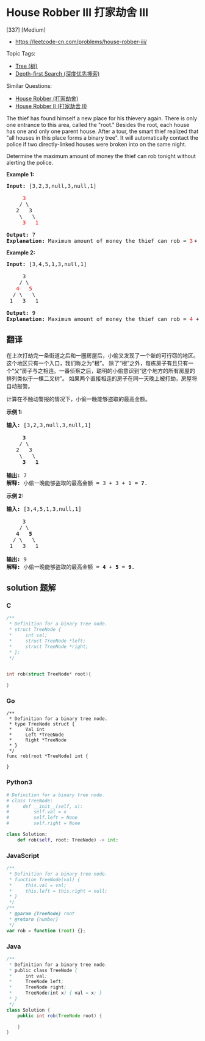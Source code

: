 # House Robber III 打家劫舍 III

[337] [Medium]

- https://leetcode-cn.com/problems/house-robber-iii/

Topic Tags:

- [Tree (树)](https://leetcode-cn.com/tag/tree/)
- [Depth-first Search (深度优先搜索)](https://leetcode-cn.com/tag/depth-first-search/)

Similar Questions:

- [House Robber (打家劫舍)](https://leetcode-cn.com/problems/house-robber/)
- [House Robber II (打家劫舍 II)](https://leetcode-cn.com/problems/house-robber-ii/)

The thief has found himself a new place for his thievery again. There is only one entrance to this area, called the "root." Besides the root, each house has one and only one parent house. After a tour, the smart thief realized that "all houses in this place forms a binary tree". It will automatically contact the police if two directly-linked houses were broken into on the same night.

Determine the maximum amount of money the thief can rob tonight without alerting the police.

**Example 1:**

<pre><strong>Input: </strong>[3,2,3,null,3,null,1]

     <font color="red">3</font>
    / \
   2   3
    \   \ 
     <font color="red">3   1
</font>
<strong>Output:</strong> 7 
<strong>Explanation:</strong>&nbsp;Maximum amount of money the thief can rob = <font color="red" style="font-family: sans-serif, Arial, Verdana, &quot;Trebuchet MS&quot;;">3</font><span style="font-family: sans-serif, Arial, Verdana, &quot;Trebuchet MS&quot;;"> + </span><font color="red" style="font-family: sans-serif, Arial, Verdana, &quot;Trebuchet MS&quot;;">3</font><span style="font-family: sans-serif, Arial, Verdana, &quot;Trebuchet MS&quot;;"> + </span><font color="red" style="font-family: sans-serif, Arial, Verdana, &quot;Trebuchet MS&quot;;">1</font><span style="font-family: sans-serif, Arial, Verdana, &quot;Trebuchet MS&quot;;"> = </span><b style="font-family: sans-serif, Arial, Verdana, &quot;Trebuchet MS&quot;;">7</b><span style="font-family: sans-serif, Arial, Verdana, &quot;Trebuchet MS&quot;;">.</span></pre>

**Example 2:**

<pre><strong>Input: </strong>[3,4,5,1,3,null,1]

&nbsp;    3
    / \
   <font color="red">4</font>   <font color="red">5</font>
  / \   \ 
 1   3   1

<strong>Output:</strong> 9
<strong>Explanation:</strong>&nbsp;Maximum amount of money the thief can rob = <font color="red">4</font> + <font color="red">5</font> = <b>9</b>.
</pre>

## 翻译

在上次打劫完一条街道之后和一圈房屋后，小偷又发现了一个新的可行窃的地区。这个地区只有一个入口，我们称之为“根”。 除了“根”之外，每栋房子有且只有一个“父“房子与之相连。一番侦察之后，聪明的小偷意识到“这个地方的所有房屋的排列类似于一棵二叉树”。 如果两个直接相连的房子在同一天晚上被打劫，房屋将自动报警。

计算在不触动警报的情况下，小偷一晚能够盗取的最高金额。

**示例 1:**

<pre><strong>输入: </strong>[3,2,3,null,3,null,1]

     <strong>3</strong>
    / \
   2   3
    \   \ 
     <strong>3</strong>   <strong>1</strong>

<strong>输出:</strong> 7 
<strong>解释:</strong>&nbsp;小偷一晚能够盗取的最高金额 = 3 + 3 + 1 = <strong>7</strong>.</pre>

**示例 2:**

<pre><strong>输入: </strong>[3,4,5,1,3,null,1]

&nbsp;    3
    / \
   <strong>4</strong>   <strong>5</strong>
  / \   \ 
 1   3   1

<strong>输出:</strong> 9
<strong>解释:</strong>&nbsp;小偷一晚能够盗取的最高金额&nbsp;= <strong>4</strong> + <strong>5</strong> = <strong>9</strong>.
</pre>

## solution 题解

### C

```c
/**
 * Definition for a binary tree node.
 * struct TreeNode {
 *     int val;
 *     struct TreeNode *left;
 *     struct TreeNode *right;
 * };
 */


int rob(struct TreeNode* root){

}


```

### Go

```golang
/**
 * Definition for a binary tree node.
 * type TreeNode struct {
 *     Val int
 *     Left *TreeNode
 *     Right *TreeNode
 * }
 */
func rob(root *TreeNode) int {

}
```

### Python3

```python
# Definition for a binary tree node.
# class TreeNode:
#     def __init__(self, x):
#         self.val = x
#         self.left = None
#         self.right = None

class Solution:
    def rob(self, root: TreeNode) -> int:

```

### JavaScript

```javascript
/**
 * Definition for a binary tree node.
 * function TreeNode(val) {
 *     this.val = val;
 *     this.left = this.right = null;
 * }
 */
/**
 * @param {TreeNode} root
 * @return {number}
 */
var rob = function (root) {};
```

### Java

```java
/**
 * Definition for a binary tree node.
 * public class TreeNode {
 *     int val;
 *     TreeNode left;
 *     TreeNode right;
 *     TreeNode(int x) { val = x; }
 * }
 */
class Solution {
    public int rob(TreeNode root) {

    }
}
```
